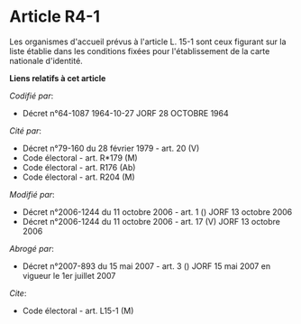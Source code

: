 # Article R4-1

Les organismes d'accueil prévus à l'article L. 15-1 sont ceux figurant sur la liste établie dans les conditions fixées pour
l'établissement de la carte nationale d'identité.

**Liens relatifs à cet article**

_Codifié par_:

  - Décret n°64-1087 1964-10-27 JORF 28 OCTOBRE 1964

_Cité par_:

  - Décret n°79-160 du 28 février 1979 - art. 20 (V)
  - Code électoral - art. R*179 (M)
  - Code électoral - art. R176 (Ab)
  - Code électoral - art. R204 (M)

_Modifié par_:

  - Décret n°2006-1244 du 11 octobre 2006 - art. 1 () JORF 13 octobre 2006
  - Décret n°2006-1244 du 11 octobre 2006 - art. 17 (V) JORF 13 octobre 2006

_Abrogé par_:

  - Décret n°2007-893 du 15 mai 2007 - art. 3 () JORF 15 mai 2007 en vigueur le 1er juillet 2007

_Cite_:

  - Code électoral - art. L15-1 (M)
